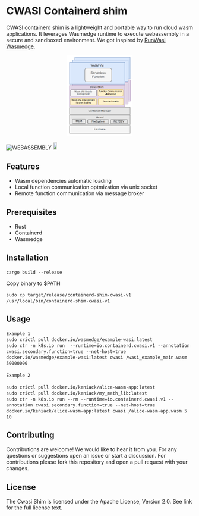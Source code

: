 # CWASI Containerd shim

CWASI containerd shim is a lightweight and portable way to run cloud wasm applications. It leverages Wasmedge runtime to execute webassembly in a secure and sandboxed environment. We got inspired by [RunWasi Wasmedge](https://github.com/containerd/runwasi).

<p align="center">
  <img src="images/cwasi_architecture.png" width="35%" height="35%">
</p>


![WEBASSEMBLY](https://img.shields.io/badge/_-WASM-04133B.svg?style=for-the-badge)
<img src="https://github.com/polaris-slo-cloud/containerd-shim-cwasi/actions/workflows/rust.yml/badge.svg" width="14%" height="14%">

## Features

* Wasm dependencies automatic loading
* Local function communication optmization via unix socket
* Remote function communication via message broker

## Prerequisites

* Rust 
* Containerd
* Wasmedge

## Installation
```
cargo build --release
```

Copy binary to $PATH
```
sudo cp target/release/containerd-shim-cwasi-v1 /usr/local/bin/containerd-shim-cwasi-v1
```

## Usage
```
Example 1
sudo crictl pull docker.io/wasmedge/example-wasi:latest
sudo ctr -n k8s.io run  --runtime=io.containerd.cwasi.v1 --annotation cwasi.secondary.function=true --net-host=true docker.io/wasmedge/example-wasi:latest cwasi /wasi_example_main.wasm 50000000

Example 2

sudo crictl pull docker.io/keniack/alice-wasm-app:latest
sudo crictl pull docker.io/keniack/my_math_lib:latest
sudo ctr -n k8s.io run --rm --runtime=io.containerd.cwasi.v1 --annotation cwasi.secondary.function=true --net-host=true docker.io/keniack/alice-wasm-app:latest cwasi /alice-wasm-app.wasm 5 10

```

## Contributing

Contributions are welcome! We would like to hear it from you. For any questions or suggestions open an issue or start a discussion. For contributions please fork this repository and open a pull request with your changes.

## License

The Cwasi Shim is licensed under the Apache License, Version 2.0. See link for the full license text.

